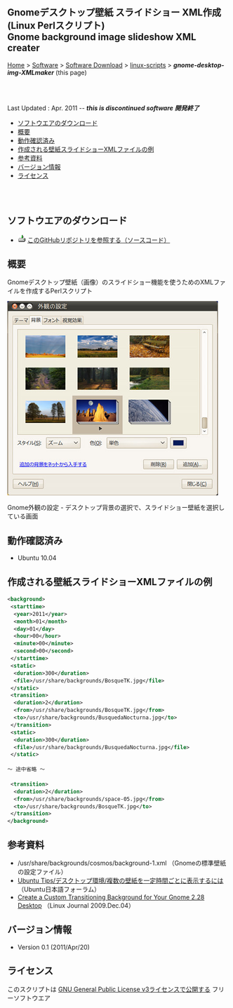 ## Gnomeデスクトップ壁紙 スライドショー XML作成 (Linux Perlスクリプト)<br />Gnome background image slideshow XML creater<!-- omit in toc -->

[Home](https://oasis3855.github.io/webpage/) > [Software](https://oasis3855.github.io/webpage/software/index.html) > [Software Download](https://oasis3855.github.io/webpage/software/software-download.html) > [linux-scripts](../README.md) > ***gnome-desktop-img-XMLmaker*** (this page)

<br />
<br />

Last Updated : Apr. 2011 -- ***this is discontinued software 開発終了***

- [ソフトウエアのダウンロード](#ソフトウエアのダウンロード)
- [概要](#概要)
- [動作確認済み](#動作確認済み)
- [作成される壁紙スライドショーXMLファイルの例](#作成される壁紙スライドショーxmlファイルの例)
- [参考資料](#参考資料)
- [バージョン情報](#バージョン情報)
- [ライセンス](#ライセンス)

<br />
<br />

## ソフトウエアのダウンロード

- ![download icon](../readme_pics/soft-ico-download-darkmode.gif)    [このGitHubリポジトリを参照する（ソースコード）](../gnome-desktop-img-xmlmaker/)


## 概要

Gnomeデスクトップ壁紙（画像）のスライドショー機能を使うためのXMLファイルを作成するPerlスクリプト

![Gnome外観の設定 - デスクトップ背景の選択](soft-gback-slideshow.jpg)

Gnome外観の設定 - デスクトップ背景の選択で、スライドショー壁紙を選択している画面


## 動作確認済み

- Ubuntu 10.04

## 作成される壁紙スライドショーXMLファイルの例

```XML
<background>
 <starttime>
  <year>2011</year>
  <month>01</month>
  <day>01</day>
  <hour>00</hour>
  <minute>00</minute>
  <second>00</second>
 </starttime>
 <static>
  <duration>300</duration>
  <file>/usr/share/backgrounds/BosqueTK.jpg</file>
 </static>
 <transition>
  <duration>2</duration>
  <from>/usr/share/backgrounds/BosqueTK.jpg</from>
  <to>/usr/share/backgrounds/BusquedaNocturna.jpg</to>
 </transition>
 <static>
  <duration>300</duration>
  <file>/usr/share/backgrounds/BusquedaNocturna.jpg</file>
 </static>
 
～ 途中省略 ～
 
 <transition>
  <duration>2</duration>
  <from>/usr/share/backgrounds/space-05.jpg</from>
  <to>/usr/share/backgrounds/BosqueTK.jpg</to>
 </transition>
</background>
```

## 参考資料

-  /usr/share/backgrounds/cosmos/background-1.xml （Gnomeの標準壁紙の設定ファイル） 
-  [Ubuntu Tips/デスクトップ環境/複数の壁紙を一定時間ごとに表示するには](https://wiki.ubuntulinux.jp/UbuntuTips/Desktop/ChangeBackground)（Ubuntu日本語フォーラム）
-  [Create a Custom Transitioning Background for Your Gnome 2.28 Desktop](https://www.linuxjournal.com/content/create-custom-transitioning-background-your-gnome-228-desktop) （Linux Journal  2009.Dec.04） 

## バージョン情報

- Version 0.1 (2011/Apr/20)

## ライセンス

このスクリプトは [GNU General Public License v3ライセンスで公開する](https://gpl.mhatta.org/gpl.ja.html) フリーソフトウエア

